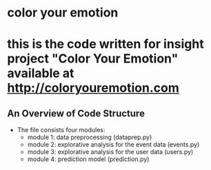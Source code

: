 # color your emotion
this is the code written for insight project "Color Your Emotion" available at http://coloryouremotion.com
===========================================================================================================
## An Overview of Code Structure


- The file consists four modules:
  - module 1: data preprocessing (dataprep.py)
  - module 2: explorative analysis for the event data (events.py)
  - module 3: explorative analysis for the user data (users.py)
  - module 4: prediction model (prediction.py)


